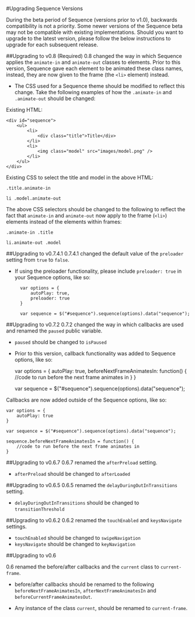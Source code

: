 #Upgrading Sequence Versions

During the beta period of Sequence (versions prior to v1.0), backwards compatibility is not a priority. Some newer versions of the Sequence beta may not be compatible with existing implementations. Should you want to upgrade to the latest version, please follow the below instructions to upgrade for each subsequent release.

##Upgrading to v0.8 (Required)
0.8 changed the way in which Sequence applies the `animate-in` and `animate-out` classes to elements. Prior to this version, Sequence gave each element to be animated these class names, instead, they are now given to the frame (the `<li>` element) instead.

- The CSS used for a Sequence theme should be modified to reflect this change. Take the following examples of how the `.animate-in` and `.animate-out` should be changed:

Existing HTML:

	<div id="sequence">
		<ul>
			<li>
				<div class="title">Title</div>
			</li>
			<li>
				<img class="model" src="images/model.png" />
			</li>
		</ul>
	</div>
	

Existing CSS to select the title and model in the above HTML:

`.title.animate-in`

`li .model.animate-out`

The above CSS selectors should be changed to the following to reflect the fact that `animate-in` and `animate-out` now apply to the frame (`<li>`) elements instead of the elements within frames:

`.animate-in .title`

`li.animate-out .model`

##Upgrading to v0.7.4.1
0.7.4.1 changed the default value of the `preloader` setting from `true` to `false`.

- If using the preloader functionality, please include `preloader: true` in your Sequence options, like so:

		var options = {
			autoPlay: true,
			preloader: true
		}

		var sequence = $("#sequence").sequence(options).data("sequence");

##Upgrading to v0.7.2
0.7.2 changed the way in which callbacks are used and renamed the `paused` public variable.

- `paused` should be changed to `isPaused`
- Prior to this version, callback functionality was added to Sequence options, like so:

	var options = {
		autoPlay: true,
		beforeNextFrameAnimatesIn: function() {
			//code to run before the next frame animates in
		}
	}

	var sequence = $("#sequence").sequence(options).data("sequence");

Callbacks are now added outside of the Sequence options, like so:

	var options = {
		autoPlay: true
	}

	var sequence = $("#sequence").sequence(options).data("sequence");

	sequence.beforeNextFrameAnimatesIn = function() {
		//code to run before the next frame animates in
	}
	

##Upgrading to v0.6.7
0.6.7 renamed the `afterPreload` setting.

- `afterPreload` should be changed to `afterLoaded`

##Upgrading to v0.6.5
0.6.5 renamed the `delayDuringOutInTransitions` setting.

- `delayDuringOutInTransitions` should be changed to `transitionThreshold`

##Upgrading to v0.6.2
0.6.2 renamed the `touchEnabled` and `keysNavigate` settings.

- `touchEnabled` should be changed to `swipeNavigation`
- `keysNavigate` should be changed to `keyNavigation`

##Upgrading to v0.6

0.6 renamed the before/after callbacks and the `current` class to `current-frame`.

- before/after callbacks should be renamed to the following `beforeNextFrameAnimatesIn`, `afterNextFrameAnimatesIn` and `beforeCurrentFrameAnimatesOut`.

- Any instance of the class `current`, should be renamed to `current-frame`.

